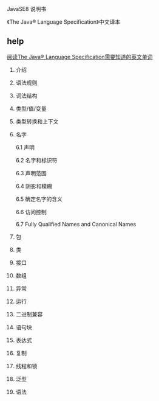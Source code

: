 JavaSE8 说明书

《The Java® Language Specification》中文译本

## help

[阅读The Java® Language Specification需要知道的英文单词](http://www.cnblogs.com/extjs4/p/6306438.html)

1. 介绍

2. 语法规则

3. 词法结构

4. 类型/值/变量

5. 类型转换和上下文

6. 名字

   6.1 声明

   6.2 名字和标识符

   6.3 声明范围

   6.4 阴影和模糊

   6.5 确定名字的含义

   6.6 访问控制

   6.7 Fully Qualified Names and Canonical Names

7. 包

8. 类

9. 接口

10. 数组

11. 异常

12. 运行

13. 二进制兼容

14. 语句块

15. 表达式

16. 复制

17. 线程和锁

18. 泛型

19. 语法




